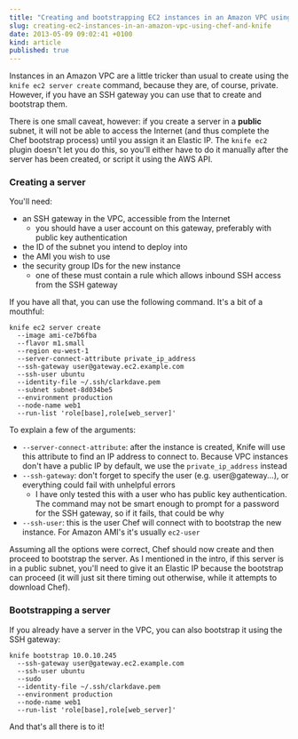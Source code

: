 ```yaml
---
title: "Creating and bootstrapping EC2 instances in an Amazon VPC using Chef & Knife"
slug: creating-ec2-instances-in-an-amazon-vpc-using-chef-and-knife
date: 2013-05-09 09:02:41 +0100
kind: article
published: true
---
```


Instances in an Amazon VPC are a little tricker than usual to create using the `knife ec2 server create` command, because they are, of course, private. However, if you have an SSH gateway you can use that to create and bootstrap them.

There is one small caveat, however: if you create a server in a **public** subnet, it will not be able to access the Internet (and thus complete the Chef bootstrap process) until you assign it an Elastic IP. The `knife ec2` plugin doesn't let you do this, so you'll either have to do it manually after the server has been created, or script it using the AWS API.

<!-- more -->

### Creating a server

You'll need:

* an SSH gateway in the VPC, accessible from the Internet
  * you should have a user account on this gateway, preferably with public key authentication
* the ID of the subnet you intend to deploy into
* the AMI you wish to use
* the security group IDs for the new instance
  * one of these must contain a rule which allows inbound SSH access from the SSH gateway

If you have all that, you can use the following command. It's a bit of a mouthful:

    knife ec2 server create
      --image ami-ce7b6fba
      --flavor m1.small
      --region eu-west-1
      --server-connect-attribute private_ip_address
      --ssh-gateway user@gateway.ec2.example.com
      --ssh-user ubuntu
      --identity-file ~/.ssh/clarkdave.pem
      --subnet subnet-8d034be5
      --environment production
      --node-name web1
      --run-list 'role[base],role[web_server]'

To explain a few of the arguments:

* `--server-connect-attribute`: after the instance is created, Knife will use this attribute to find an IP address to connect to. Because VPC instances don't have a public IP by default, we use the `private_ip_address` instead
* `--ssh-gateway`: don't forget to specify the user (e.g. user@gateway...), or everything could fail with unhelpful errors
  * I have only tested this with a user who has public key authentication. The command may not be smart enough to prompt for a password for the SSH gateway, so if it fails, that could be why
* `--ssh-user`: this is the user Chef will connect with to bootstrap the new instance. For Amazon AMI's it's usually `ec2-user`

Assuming all the options were correct, Chef should now create and then proceed to bootstrap the server. As I mentioned in the intro, if this server is in a public subnet, you'll need to give it an Elastic IP because the bootstrap can proceed (it will just sit there timing out otherwise, while it attempts to download Chef).

### Bootstrapping a server

If you already have a server in the VPC, you can also bootstrap it using the SSH gateway:

    knife bootstrap 10.0.10.245
      --ssh-gateway user@gateway.ec2.example.com
      --ssh-user ubuntu
      --sudo
      --identity-file ~/.ssh/clarkdave.pem
      --environment production
      --node-name web1
      --run-list 'role[base],role[web_server]'

And that's all there is to it!